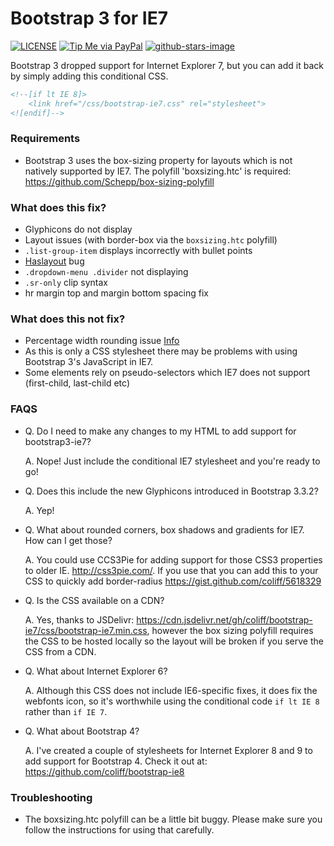 # Bootstrap 3 for IE7

[![LICENSE](https://img.shields.io/badge/license-MIT-lightgrey.svg)](https://raw.githubusercontent.com/coliff/bootstrap-ie7/master/LICENSE)
[![Tip Me via PayPal](https://img.shields.io/badge/PayPal-tip%20me-green.svg?logo=paypal)](https://www.paypal.me/coliff)
[![github-stars-image](https://img.shields.io/github/stars/coliff/bootstrap-ie7.svg?label=github%20stars)](https://github.com/coliff/bootstrap-ie7)

Bootstrap 3 dropped support for Internet Explorer 7, but you can add it back by simply adding this conditional CSS.

```html
<!--[if lt IE 8]>
    <link href="/css/bootstrap-ie7.css" rel="stylesheet">
<![endif]-->
```

### Requirements

* Bootstrap 3 uses the box-sizing property for layouts which is not natively supported by IE7. The polyfill 'boxsizing.htc' is required: https://github.com/Schepp/box-sizing-polyfill

### What does this fix?

* Glyphicons do not display
* Layout issues (with border-box via the `boxsizing.htc` polyfill)
* `.list-group-item` displays incorrectly with bullet points
* [Haslayout](https://www.sitepoint.com/internet-explorer-haslayout-property/) bug
* `.dropdown-menu .divider` not displaying
* `.sr-only` clip syntax
* hr margin top and margin bottom spacing fix

### What does this not fix?

* Percentage width rounding issue [Info](http://stackoverflow.com/questions/1309964/how-to-fix-internet-explorer-7-bug-when-using-percentage-widths-for-layout?answertab=active#tab-top)
* As this is only a CSS stylesheet there may be problems with using Bootstrap 3's JavaScript in IE7.
* Some elements rely on pseudo-selectors which IE7 does not support (first-child, last-child etc) 

### FAQS

* Q. Do I need to make any changes to my HTML to add support for bootstrap3-ie7?

  A. Nope! Just include the conditional IE7 stylesheet and you're ready to go!

* Q. Does this include the new Glyphicons introduced in Bootstrap 3.3.2?

  A. Yep!

* Q. What about rounded corners, box shadows and gradients for IE7. How can I get those?

  A. You could use CCS3Pie for adding support for those CSS3 properties to older IE. http://css3pie.com/.
  If you use that you can add this to your CSS to quickly add border-radius https://gist.github.com/coliff/5618329

* Q. Is the CSS available on a CDN?

  A. Yes, thanks to JSDelivr: https://cdn.jsdelivr.net/gh/coliff/bootstrap-ie7/css/bootstrap-ie7.min.css, however the box sizing polyfill requires the CSS to be hosted locally so the layout will be broken if you serve the CSS from a CDN.

* Q. What about Internet Explorer 6?

  A. Although this CSS does not include IE6-specific fixes, it does fix the webfonts icon, so it's worthwhile using the conditional code `if lt IE 8` rather than `if IE 7`.

* Q. What about Bootstrap 4?

  A. I've created a couple of stylesheets for Internet Explorer 8 and 9 to add support for Bootstrap 4. Check it out at: https://github.com/coliff/bootstrap-ie8

### Troubleshooting

* The boxsizing.htc polyfill can be a little bit buggy. Please make sure you follow the instructions for using that carefully.
